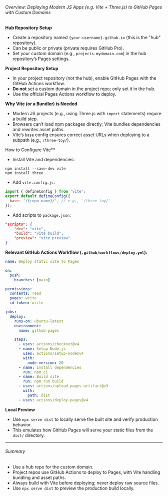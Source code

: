 ###### Overview: Deploying Modern JS Apps (e.g. Vite + Three.js) to GitHub Pages with Custom Domains

**Hub Repository Setup**
- Create a repository named `{your-username}.github.io` (this is the "hub" repository).
- Can be public or private (private requires GitHub Pro).
- Set your custom domain (e.g., `projects.mydomain.com`) in the hub repository’s Pages settings.

**Project Repository Setup**
- In your project repository (not the hub), enable GitHub Pages with the GitHub Actions workflow.
- **Do not** set a custom domain in the project repo; only set it in the hub.
- Use the official Pages Actions workflow to deploy.

**Why Vite (or a Bundler) is Needed**
- Modern JS projects (e.g., using Three.js with `import` statements) require a build step.
- Browsers can’t load npm packages directly; Vite bundles dependencies and rewrites asset paths.
- Vite’s `base` config ensures correct asset URLs when deploying to a subpath (e.g., `/three-toy/`).

How to Configure Vite**
- Install Vite and dependencies:

```
npm install --save-dev vite
npm install three
```

- Add `vite.config.js`:
```js
import { defineConfig } from 'vite';
export default defineConfig({
  base: '/{repo-name}/', // e.g., '/three-toy/'
});
```

- Add scripts to `package.json`:
```json
"scripts": {
	"dev": "vite",
	"build": "vite build",
	"preview": "vite preview"
}
```

**Relevant GitHub Actions Workflow (`.github/workflows/deploy.yml`):**
```yaml
name: Deploy static site to Pages

on:
  push:
    branches: [main]

permissions:
  contents: read
  pages: write
  id-token: write

jobs:
  deploy:
    runs-on: ubuntu-latest
    environment:
      name: github-pages

    steps:
	  - uses: actions/checkout@v4
	  - name: Setup Node.js
	    uses: actions/setup-node@v4
	    with:
		  node-version: 20
	  - name: Install dependencies
  	    run: npm ci
	  - name: Build site
	    run: npm run build
	  - uses: actions/upload-pages-artifact@v3
	    with:
	      path: dist
	  - uses: actions/deploy-pages@v4
```

  
**Local Preview**
- Use `npx serve dist` to locally serve the built site and verify production behavior.
- This emulates how GitHub Pages will serve your static files from the `dist/` directory.

---

###### Summary
- Use a hub repo for the custom domain.
- Project repos use GitHub Actions to deploy to Pages, with Vite handling bundling and asset paths.
- Always build with Vite before deploying; never deploy raw source files.
- Use `npx serve dist` to preview the production build locally.